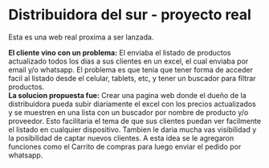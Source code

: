 # Distribuidora del sur - proyecto real

Esta es una web real proxima a ser lanzada. 

**El cliente vino con un problema:** El enviaba el listado de productos actualizado todos los dias a sus clientes en un excel, el cual enviaba por email y/o whatsapp. El problema es que tenia que tener forma de acceder facil al listado desde el celular, tablets, etc, y tener un buscador para filtrar productos. <br>
**La solucion propuesta fue:** Crear una pagina web donde el dueño de la distribuidora pueda subir diariamente el excel con los precios actualizados y se muestren en una lista con un buscador por nombre de producto y/o proveedor. Esto facilitaria el tema de que sus clientes puedan ver facilmente el listado en cualquier dispositivo. Tambien le daria mucha vas visibilidad y la posibilidad de captar nuevos clientes.
A esta idea se le agregaron funciones como el Carrito de compras para luego enviar el pedido por whatsapp.